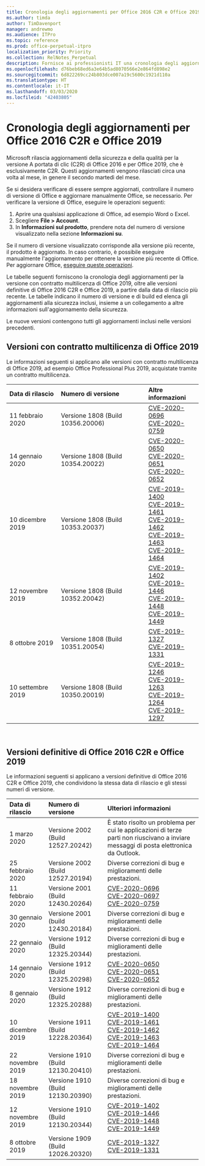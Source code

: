 ```yaml
---
title: Cronologia degli aggiornamenti per Office 2016 C2R e Office 2019
ms.author: timda
author: TimDavenport
manager: andrewmo
ms.audience: ITPro
ms.topic: reference
ms.prod: office-perpetual-itpro
localization_priority: Priority
ms.collection: RelNotes_Perpetual
description: Fornisce ai professionisti IT una cronologia degli aggiornamenti per le versioni con licenza perpetua di Office 2016 e 2019 che usano la tecnologia A portata di clic (C2R)
ms.openlocfilehash: d76beb68ed6a3e64b5ad8070566e2e864fd898e2
ms.sourcegitcommit: 6d822269cc24b803dce007a19c5600c1921d110a
ms.translationtype: HT
ms.contentlocale: it-IT
ms.lasthandoff: 03/03/2020
ms.locfileid: "42403805"
---
```

# <a name="update-history-for-office-2016-c2r-and-office-2019"></a>Cronologia degli aggiornamenti per Office 2016 C2R e Office 2019

Microsoft rilascia aggiornamenti della sicurezza e della qualità per la versione A portata di clic (C2R) di Office 2016 e per Office 2019, che è esclusivamente C2R. Questi aggiornamenti vengono rilasciati circa una volta al mese, in genere il secondo martedì del mese.

Se si desidera verificare di essere sempre aggiornati, controllare il numero di versione di Office e aggiornare manualmente Office, se necessario. Per verificare la versione di Office, eseguire le operazioni seguenti:

  1.    Aprire una qualsiasi applicazione di Office, ad esempio Word o Excel.
  2.    Scegliere **File > Account**.
  3.    In **Informazioni sul prodotto**, prendere nota del numero di versione visualizzato nella sezione **Informazioni su**.

Se il numero di versione visualizzato corrisponde alla versione più recente, il prodotto è aggiornato. In caso contrario, è possibile eseguire manualmente l'aggiornamento per ottenere la versione più recente di Office. Per aggiornare Office, [eseguire queste operazioni](https://support.office.com/article/2ab296f3-7f03-43a2-8e50-46de917611c5).


Le tabelle seguenti forniscono la cronologia degli aggiornamenti per la versione con contratto multilicenza di Office 2019, oltre alle versioni definitive di Office 2016 C2R e Office 2019, a partire dalla data di rilascio più recente. Le tabelle indicano il numero di versione e di build ed elenca gli aggiornamenti alla sicurezza inclusi, insieme a un collegamento a altre informazioni sull'aggiornamento della sicurezza.

Le nuove versioni contengono tutti gli aggiornamenti inclusi nelle versioni precedenti.

## <a name="volume-licensed-versions-of-office-2019"></a>Versioni con contratto multilicenza di Office 2019
Le informazioni seguenti si applicano alle versioni con contratto multilicenza di Office 2019, ad esempio Office Professional Plus 2019, acquistate tramite un contratto multilicenza.

|**Data di rilascio**|**Numero di versione**|**Altre informazioni**|
|:-----|:-----|:-----|
|11 febbraio 2020   |Versione 1808 (Build 10356.20006)  |[CVE-2020-0696](https://portal.msrc.microsoft.com/it-IT/security-guidance/advisory/CVE-2020-0696) <br/> [CVE-2020-0759](https://portal.msrc.microsoft.com/it-IT/security-guidance/advisory/CVE-2020-0759) <br/>  |
|14 gennaio 2020   |Versione 1808 (Build 10354.20022)  |[CVE-2020-0650](https://portal.msrc.microsoft.com/it-IT/security-guidance/advisory/CVE-2020-0650) <br/> [CVE-2020-0651](https://portal.msrc.microsoft.com/it-IT/security-guidance/advisory/CVE-2020-0651) <br/> [CVE-2020-0652](https://portal.msrc.microsoft.com/it-IT/security-guidance/advisory/CVE-2020-0652) <br/>  |
|10 dicembre 2019   |Versione 1808 (Build 10353.20037)  |[CVE-2019-1400](https://portal.msrc.microsoft.com/it-IT/security-guidance/advisory/CVE-2019-1400) <br/> [CVE-2019-1461](https://portal.msrc.microsoft.com/it-IT/security-guidance/advisory/CVE-2019-1461) <br/> [CVE-2019-1462](https://portal.msrc.microsoft.com/it-IT/security-guidance/advisory/CVE-2019-1462) <br/> [CVE-2019-1463](https://portal.msrc.microsoft.com/it-IT/security-guidance/advisory/CVE-2019-1463) <br/> [CVE-2019-1464](https://portal.msrc.microsoft.com/it-IT/security-guidance/advisory/CVE-2019-1464) <br/> |
|12 novembre 2019   |Versione 1808 (Build 10352.20042)  |[CVE-2019-1402](https://portal.msrc.microsoft.com/it-IT/security-guidance/advisory/CVE-2019-1402) <br/> [CVE-2019-1446](https://portal.msrc.microsoft.com/it-IT/security-guidance/advisory/CVE-2019-1446) <br/> [CVE-2019-1448](https://portal.msrc.microsoft.com/it-IT/security-guidance/advisory/CVE-2019-1448) <br/> [CVE-2019-1449](https://portal.msrc.microsoft.com/it-IT/security-guidance/advisory/CVE-2019-1449) <br/>  |
|8 ottobre 2019   |Versione 1808 (Build 10351.20054)  |[CVE-2019-1327](https://portal.msrc.microsoft.com/it-IT/security-guidance/advisory/CVE-2019-1327) <br/> [CVE-2019-1331](https://portal.msrc.microsoft.com/it-IT/security-guidance/advisory/CVE-2019-1331) <br/> |
|10 settembre 2019   |Versione 1808 (Build 10350.20019)  |[CVE-2019-1246](https://portal.msrc.microsoft.com/it-IT/security-guidance/advisory/CVE-2019-1246) <br/> [CVE-2019-1263](https://portal.msrc.microsoft.com/it-IT/security-guidance/advisory/CVE-2019-1263) <br/> [CVE-2019-1264](https://portal.msrc.microsoft.com/it-IT/security-guidance/advisory/CVE-2019-1264) <br/> [CVE-2019-1297](https://portal.msrc.microsoft.com/it-IT/security-guidance/advisory/CVE-2019-1297) <br/>  |







<br/>

## <a name="retail-versions-of-office-2016-c2r-and-office-2019"></a>Versioni definitive di Office 2016 C2R e Office 2019
Le informazioni seguenti si applicano a versioni definitive di Office 2016 C2R e Office 2019, che condividono la stessa data di rilascio e gli stessi numeri di versione.

|**Data di rilascio**|**Numero di versione**|**Ulteriori informazioni**|
|:-----|:-----|:-----|
|1 marzo 2020   |Versione 2002 (Build 12527.20242)  |È stato risolto un problema per cui le applicazioni di terze parti non riuscivano a inviare messaggi di posta elettronica da Outlook. <br/>  |
|25 febbraio 2020   |Versione 2002 (Build 12527.20194)  |Diverse correzioni di bug e miglioramenti delle prestazioni. <br/>  |
|11 febbraio 2020   |Versione 2001 (Build 12430.20264)  |[CVE-2020-0696](https://portal.msrc.microsoft.com/it-IT/security-guidance/advisory/CVE-2020-0696) <br/> [CVE-2020-0697](https://portal.msrc.microsoft.com/it-IT/security-guidance/advisory/CVE-2020-0697) <br/> [CVE-2020-0759](https://portal.msrc.microsoft.com/it-IT/security-guidance/advisory/CVE-2020-0759) <br/>  |
|30 gennaio 2020   |Versione 2001 (build 12430.20184)  |Diverse correzioni di bug e miglioramenti delle prestazioni. <br/>  |
|22 gennaio 2020   |Versione 1912 (Build 12325.20344)  |Diverse correzioni di bug e miglioramenti delle prestazioni. <br/>  |
|14 gennaio 2020   |Versione 1912 (Build 12325.20298)  |[CVE-2020-0650](https://portal.msrc.microsoft.com/it-IT/security-guidance/advisory/CVE-2020-0650) <br/> [CVE-2020-0651](https://portal.msrc.microsoft.com/it-IT/security-guidance/advisory/CVE-2020-0651) <br/> [CVE-2020-0652](https://portal.msrc.microsoft.com/it-IT/security-guidance/advisory/CVE-2020-0652) <br/>  |
|8 gennaio 2020   |Versione 1912 (Build 12325.20288)  |Diverse correzioni di bug e miglioramenti delle prestazioni. <br/>  |
|10 dicembre 2019   |Versione 1911 (Build 12228.20364)  |[CVE-2019-1400](https://portal.msrc.microsoft.com/it-IT/security-guidance/advisory/CVE-2019-1400) <br/> [CVE-2019-1461](https://portal.msrc.microsoft.com/it-IT/security-guidance/advisory/CVE-2019-1461) <br/> [CVE-2019-1462](https://portal.msrc.microsoft.com/it-IT/security-guidance/advisory/CVE-2019-1462) <br/> [CVE-2019-1463](https://portal.msrc.microsoft.com/it-IT/security-guidance/advisory/CVE-2019-1463) <br/> [CVE-2019-1464](https://portal.msrc.microsoft.com/it-IT/security-guidance/advisory/CVE-2019-1464) <br/> |
|22 novembre 2019   |Versione 1910 (Build 12130.20410)  |Diverse correzioni di bug e miglioramenti delle prestazioni.<br/>  |
|18 novembre 2019   |Versione 1910 (Build 12130.20390)  |Diverse correzioni di bug e miglioramenti delle prestazioni.<br/>  |
|12 novembre 2019   |Versione 1910 (Build 12130.20344)  |[CVE-2019-1402](https://portal.msrc.microsoft.com/it-IT/security-guidance/advisory/CVE-2019-1402) <br/> [CVE-2019-1446](https://portal.msrc.microsoft.com/it-IT/security-guidance/advisory/CVE-2019-1446) <br/> [CVE-2019-1448](https://portal.msrc.microsoft.com/it-IT/security-guidance/advisory/CVE-2019-1448) <br/> [CVE-2019-1449](https://portal.msrc.microsoft.com/it-IT/security-guidance/advisory/CVE-2019-1449) <br/>  |
|8 ottobre 2019   |Versione 1909 (Build 12026.20320)  |[CVE-2019-1327](https://portal.msrc.microsoft.com/it-IT/security-guidance/advisory/CVE-2019-1327) <br/> [CVE-2019-1331](https://portal.msrc.microsoft.com/it-IT/security-guidance/advisory/CVE-2019-1331) <br/> |







